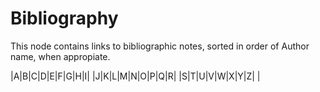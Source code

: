 # Bibliography

This node contains links to bibliographic notes, sorted in order of
Author name, when appropiate.

|A|B|C|D|E|F|G|H|I|
|J|K|L|M|N|O|P|Q|R|
|S|T|U|V|W|X|Y|Z| |
